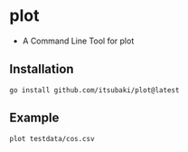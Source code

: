 # plot

 * A Command Line Tool for plot

## Installation

```shell
go install github.com/itsubaki/plot@latest
```

## Example

```shell
plot testdata/cos.csv
```
